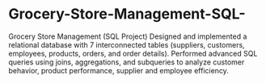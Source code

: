 # Grocery-Store-Management-SQL-
Grocery Store Management (SQL Project) Designed and implemented a relational database with 7 interconnected tables (suppliers, customers, employees, products, orders, and order details). Performed advanced SQL queries using joins, aggregations, and subqueries to analyze customer behavior, product performance, supplier and employee efficiency. 
